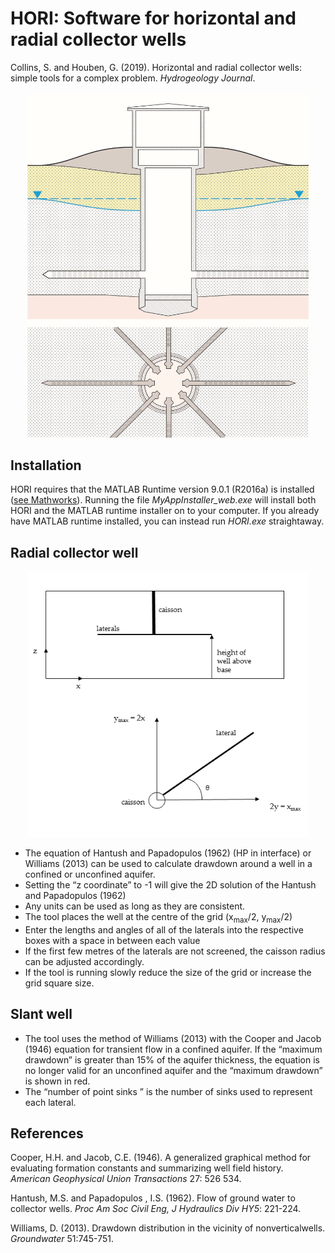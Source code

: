 # HORI: Software for horizontal and radial collector wells

Collins, S. and Houben, G. (2019). Horizontal and radial collector wells: simple tools for a complex problem. *Hydrogeology Journal*.

<p align="center">
  <img width="450" src="RCW.jpg">
</p>

## Installation

HORI requires that the MATLAB Runtime version 9.0.1 (R2016a) is installed ([see Mathworks](https://uk.mathworks.com/products/compiler/matlab-runtime.html)). Running the file *MyAppInstaller_web.exe* will install both HORI and the MATLAB runtime installer on to your computer. If you already have MATLAB runtime installed, you can instead run *HORI.exe* straightaway.    

## Radial collector well

<p align="center">
  <img width="450" src="HPfigure.png">
</p>

* The equation of Hantush and Papadopulos (1962) (HP in interface) or Williams (2013)
can be used to calculate drawdown around a well in a confined or unconfined aquifer.
* Setting the “z coordinate” to -1 will give the 2D solution of the Hantush and
Papadopulos (1962)
* Any units can be used as long as they are consistent.
* The tool places the well at the centre of the grid (x<sub>max</sub>/2, y<sub>max</sub>/2)
* Enter the lengths and angles of all of the laterals into the respective boxes with a space
in between each value
* If the first few metres of the laterals are not screened, the caisson radius can be adjusted
accordingly.
* If the tool is running slowly reduce the size of the grid or increase the grid square size.

## Slant well

* The tool uses the method of Williams (2013) with the Cooper and Jacob (1946) equation for transient flow in a confined aquifer. If the “maximum drawdown” is greater than 15% of the aquifer thickness, the equation is no longer valid for an unconfined aquifer and the “maximum drawdown” is shown in red.
* The “number of point sinks ” is the number of sinks used to represent each lateral.

## References
Cooper, H.H. and Jacob, C.E. (1946). A generalized graphical method for evaluating formation constants and
summarizing well field history. *American Geophysical Union Transactions* 27: 526 534.

Hantush, M.S. and Papadopulos , I.S. (1962). Flow of ground water to collector wells. *Proc Am Soc Civil Eng, J Hydraulics
Div HY5*: 221-224.

Williams, D. (2013). Drawdown distribution in the vicinity of nonverticalwells. *Groundwater* 51:745-751.
